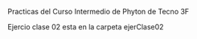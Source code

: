 Practicas del Curso Intermedio de Phyton de Tecno 3F

Ejercio clase 02 esta en la carpeta ejerClase02
